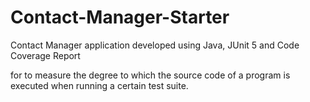 # Contact-Manager-Starter
Contact Manager application developed using Java, JUnit 5 and Code Coverage Report

for to measure the degree to which the source code of a program is executed when running a certain test suite.
